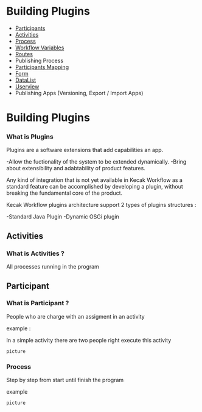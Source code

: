 # Building Plugins

- [Participants](buildingFlow_ParticipantMapping.md)
- [Activities](buildingPlugins_Activities.md)
- [Process](buidingPlugins_Process.md)
- [Workflow Variables](buildingAplication_WorkflowVariable.md)
- [Routes](buildingPlugins_Routes.md)
- Publishing Process
- [Participants Mapping](buildingPlugins_ParticipantMapping.md)
- [Form](buildingPlugins_form.md)
- [DataList](datalist_DatalistAction.md)
- [Userview](buildingPlugins_Userview.md)
- Publishing Apps (Versioning, Export / Import Apps)

# Building Plugins #

### What is Plugins ###

Plugins are a software extensions that add capabilities an app.

-Allow the fuctionality of the system to be extended dynamically. 
-Bring about extensibility and adabtability of product features.

Any kind of integration that is not yet available in Kecak Workflow as a standard feature can be accomplished by developing a plugin, without breaking the fundamental core of the product.

Kecak Workflow plugins architecture support 2 types of plugins structures :

-Standard Java Plugin
-Dynamic OSGi plugin

## Activities ##

### What is Activities ? ###

All processes running in the program 

## Participant ##

### What is Participant ? ###

People who are charge with an assigment in an activity 

example :

In a simple activity there are two people right execute this activity 

```
picture
```

### Process ###

Step by step from start until finish the program 

example 

```
picture
```
